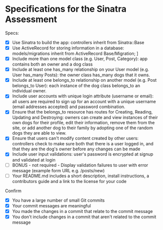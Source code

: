# Specifications for the Sinatra Assessment

Specs:
- [x] Use Sinatra to build the app: controllers inherit from Sinatra::Base
- [x] Use ActiveRecord for storing information in a database: models/migrations inherit from ActiveRecord Base/Migration; ]
- [x] Include more than one model class (e.g. User, Post, Category): app contains both an owner and a dog class
- [x] Include at least one has_many relationship on your User model (e.g. User has_many Posts): the owner class has_many dogs that it owns.
- [x] Include at least one belongs_to relationship on another model (e.g. Post belongs_to User): each instance of the dog class belongs_to an individual owner.
- [x] Include user accounts with unique login attribute (username or email): all users are required to sign up for an account with a unique username (email addresses accepted) and password combination.
- [x] Ensure that the belongs_to resource has routes for Creating, Reading, Updating and Destroying: owners can create and view instances of their own dogs for their profile, edit their information, remove them from the site, or add another dog to their family by adopting one of the random dogs they are able to view.
- [x] Ensure that users can't modify content created by other users: controllers check to make sure both that there is a user logged in, and that they are the dog's owner before any changes can be made
- [x] Include user input validations: user's password is encrypted at signup and validated at login
- [ ] BONUS - not required - Display validation failures to user with error message (example form URL e.g. /posts/new)
- [ ] Your README.md includes a short description, install instructions, a contributors guide and a link to the license for your code

Confirm
- [x] You have a large number of small Git commits
- [x] Your commit messages are meaningful
- [x] You made the changes in a commit that relate to the commit message
- [x] You don't include changes in a commit that aren't related to the commit message
